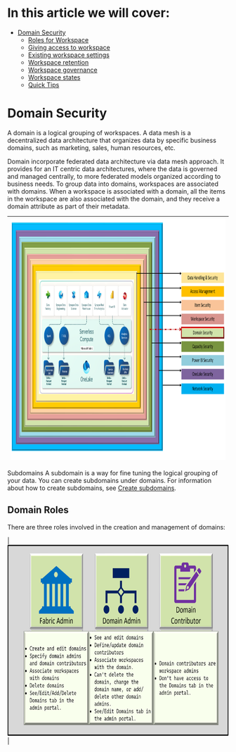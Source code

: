 # In this article we will cover:

* [Domain Security](#domain-security)
  * [Roles for Workspace](#roles-for-workspace)
  * [Giving access to workspace](#giving-access-to-workspaces)
  * [Existing workspace settings](#check-existing-workspace-settings)
  * [Workspace retention](#workspace-retention)
  * [Workspace governance](#govern-my-workspace)
  * [Workspace states](#workspace-states) 
  * [Quick Tips](#tips-when-working-with-workspaces)

# Domain Security

A domain is a logical grouping of workspaces.
A data mesh is a decentralized data architecture that organizes data by specific business domains, such as marketing, sales, human resources, etc.

Domain incorporate federated data architecture via data mesh approach. It provides for an IT centric data architectures, where the data is governed and managed centrally, to more federated models organized according to business needs. To group data into domains, workspaces are associated with domains. When a workspace is associated with a domain, all the items in the workspace are also associated with the domain, and they receive a domain attribute as part of their metadata.

|<img src='/Assests/Security/Media/DomainSecurity.PNG' width='1000' height='550'>|
| ----------- | 

Subdomains
A subdomain is a way for fine tuning the logical grouping of your data. You can create subdomains under domains. For information about how to create subdomains, see [Create subdomains](https://learn.microsoft.com/fabric/governance/domains#create-subdomains).

## Domain Roles

There are three roles involved in the creation and management of domains:

|<img src='/Assests/Security/Media/DomainRoles.PNG' width='570' height='435'>|
